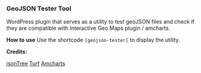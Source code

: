 ### GeoJSON Tester Tool

WordPress plugin that serves as a utility to test geoJSON files and check if they are compatible with Interactive Geo Maps plugin / amcharts.

**How to use**
Use the shortcode `[geojson-tester]` to display the utility.

**Credits:**

[jsonTree](http://github.com/summerstyle/jsonTreeViewer)
[Turf](https://github.com/Turfjs/turf)
[Amcharts](https://www.amcharts.com/)